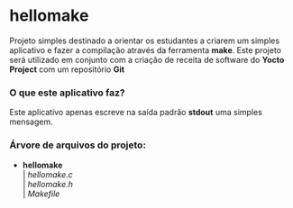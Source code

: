 # hellomake
Projeto simples destinado a orientar os estudantes a criarem um simples aplicativo e fazer a compilação através da ferramenta **make**. Este projeto será utilizado em conjunto com a criação de receita de software do **Yocto Project** com um repositório **Git**

### O que este aplicativo faz?
Este aplicativo apenas escreve na saída padrão **stdout** uma simples mensagem.

### Árvore de arquivos do projeto:
+ **hellomake**<br/>
  | *hellomake.c*<br/>
  | *hellomake.h*<br/>
  | *Makefile*<br/>
  
